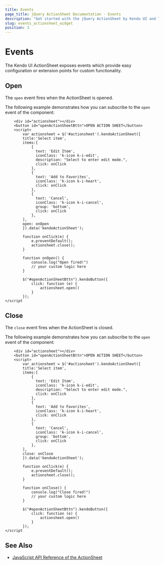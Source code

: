 ```yaml
---
title: Events
page_title: jQuery ActionSheet Documentation - Events
description: "Get started with the jQuery ActionSheet by Kendo UI and learn how to handle the events of the component."
slug: events_actionsheet_widget
position: 3
---
```


# Events

The Kendo UI ActionSheet exposes events which provide easy configuration or extension points for custom functionality.

## Open

The `open` event fires when the ActionSheet is opened.

The following example demonstrates how you can subscribe to the `open` event of the component:

```dojo
    <div id="actionsheet"></div>
    <button id="openActionSheetBttn">OPEN ACTION SHEET</button>
    <script>
        var actionsheet = $('#actionsheet').kendoActionSheet({
        title:'Select item',
        items:[
            {
              text: 'Edit Item',
              iconClass: 'k-icon k-i-edit',
              description: "Select to enter edit mode.",
              click: onClick
            },
            {
              text: 'Add to Favorites',
              iconClass: 'k-icon k-i-heart',
              click: onClick
            },
            {
              text: 'Cancel',
              iconClass: 'k-icon k-i-cancel',
              group: 'bottom',
              click: onClick
            },
        ],
        open: onOpen
        }).data('kendoActionSheet');

        function onClick(e) {
            e.preventDefault();
            actionsheet.close();
        }

        function onOpen() {
            console.log("Open fired!")
            // your custom logic here
        }

        $("#openActionSheetBttn").kendoButton({
            click: function (e) {
                actionsheet.open()
            }
        });
</script
```

## Close

The `close` event fires when the ActionSheet is closed.

The following example demonstrates how you can subscribe to the `open` event of the component:

```dojo
    <div id="actionsheet"></div>
    <button id="openActionSheetBttn">OPEN ACTION SHEET</button>
    <script>
        var actionsheet = $('#actionsheet').kendoActionSheet({
        title:'Select item',
        items:[
            {
              text: 'Edit Item',
              iconClass: 'k-icon k-i-edit',
              description: "Select to enter edit mode.",
              click: onClick
            },
            {
              text: 'Add to Favorites',
              iconClass: 'k-icon k-i-heart',
              click: onClick
            },
            {
              text: 'Cancel',
              iconClass: 'k-icon k-i-cancel',
              group: 'bottom',
              click: onClick
            },
        ],
        close: onClose
        }).data('kendoActionSheet');

        function onClick(e) {
            e.preventDefault();
            actionsheet.close();
        }

        function onClose() {
            console.log("Close fired!")
            // your custom logic here
        }

        $("#openActionSheetBttn").kendoButton({
            click: function (e) {
                actionsheet.open()
            }
        });
</script
```

## See Also

* [JavaScript API Reference of the ActionSheet](/api/javascript/ui/actionsheet)
